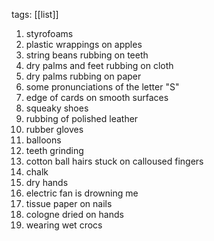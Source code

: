 tags: [[list]]

1. styrofoams
2. plastic wrappings on apples
3. string beans rubbing on teeth
4. dry palms and feet rubbing on cloth
5. dry palms rubbing on paper
6. some pronunciations of the letter "S"
7. edge of cards on smooth surfaces 
8. squeaky shoes
9. rubbing of polished leather
10. rubber gloves
11. balloons
12. teeth grinding 
13. cotton ball hairs stuck on calloused fingers
14. chalk
15. dry hands
16. electric fan is drowning me
17. tissue paper on nails
18. cologne dried on hands
19. wearing wet crocs